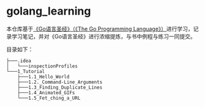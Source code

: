 # golang_learning

本仓库基于[《Go语言圣经》（《The Go Programming Language》）](https://gopl-zh.github.io/)进行学习，记录学习笔记，并对《Go语言圣经》进行浓缩提炼，与书中例程与练习一同提交。

目录如下：

```text
├───.idea
│   └───inspectionProfiles
└───1_Tutorial
    ├───1.1_Hello_World
    ├───1.2._Command-Line_Arguments
    ├───1.3_Finding_Duplicate_Lines
    ├───1.4_Animated_GIFs
    └───1.5_Fet_ching_a_URL
```


